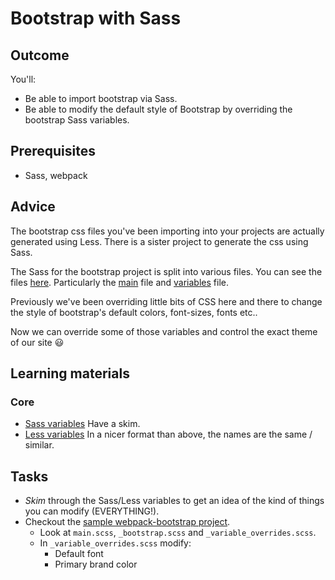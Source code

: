 # Bootstrap with Sass

## Outcome

You'll:

* Be able to import bootstrap via Sass.
* Be able to modify the default style of Bootstrap by overriding the bootstrap Sass variables.

## Prerequisites

* Sass, webpack

## Advice

The bootstrap css files you've been importing into your projects are actually generated using Less. There is a sister project to generate the css using Sass.

The Sass for the bootstrap project is split into various files. You can see the files [here](https://github.com/twbs/bootstrap-sass/tree/master/assets/stylesheets). Particularly the [main](https://github.com/twbs/bootstrap-sass/blob/master/assets/stylesheets/_bootstrap.scss) file and [variables](https://github.com/twbs/bootstrap-sass/blob/master/assets/stylesheets/bootstrap/_variables.scss) file.

Previously we've been overriding little bits of CSS here and there to change the style of bootstrap's default colors, font-sizes, fonts etc..

Now we can override some of those variables and control the exact theme of our site :smiley:

## Learning materials

### Core

* [Sass variables](https://github.com/twbs/bootstrap-sass/blob/master/assets/stylesheets/bootstrap/_variables.scss) Have a skim.
* [Less variables](http://getbootstrap.com/customize/#less-variables) In a nicer format than above, the names are the same / similar.

## Tasks

* *Skim* through the Sass/Less variables to get an idea of the kind of things you can modify (EVERYTHING!).
* Checkout the [sample webpack-bootstrap project](https://github.com/richardgill/webpack-bootstrap-seed).
  * Look at `main.scss`, `_bootstrap.scss` and `_variable_overrides.scss`.
  * In `_variable_overrides.scss` modify:
    * Default font
    * Primary brand color
